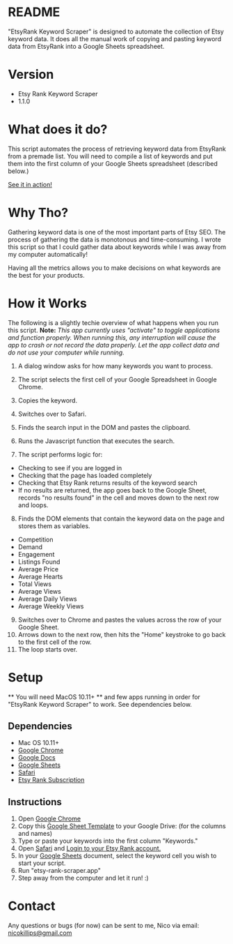 # README #
"EtsyRank Keyword Scraper" is designed to automate the collection of Etsy keyword data. It does all the manual work of copying and pasting keyword data from EtsyRank into a Google Sheets spreadsheet.

# Version #
* Etsy Rank Keyword Scraper
* 1.1.0

# What does it do? #
This script automates the process of retrieving keyword data from EtsyRank from a premade list. You will need to compile a list of keywords and put them into the first column of your Google Sheets spreadsheet (described below.)

[See it in action!](https://drive.google.com/open?id=1kDmKdSwmjSvahgoMK_QU-3ltHFcRV77o)

# Why Tho? #
Gathering keyword data is one of the most important parts of Etsy SEO. The process of gathering the data is monotonous and time-consuming. I wrote this script so that I could gather data about keywords while I was away from my computer automatically!

Having all the metrics allows you to make decisions on what keywords are the best for your products.

# How it Works #
The following is a slightly techie overview of what happens when you run this script. 
**Note:** *This app currently uses "activate" to toggle applications and function properly. When running this, any interruption will cause the app to crash or not record the data properly. Let the app collect data and do not use your computer while running.*

1. A dialog window asks for how many keywords you want to process.
2. The script selects the first cell of your Google Spreadsheet in Google Chrome.
3. Copies the keyword.
4. Switches over to Safari.
5. Finds the search input in the DOM and pastes the clipboard.
6. Runs the Javascript function that executes the search.

7. The script performs logic for:
* Checking to see if you are logged in
* Checking that the page has loaded completely
* Checking that Etsy Rank returns results of the keyword search
* If no results are returned, the app goes back to the Google Sheet, records "no results found" in the cell and moves down to the next row and loops.

8. Finds the DOM elements that contain the keyword data on the page and stores them as variables.
* Competition
* Demand
* Engagement
* Listings Found
* Average Price
* Average Hearts
* Total Views
* Average Views
* Average Daily Views
* Average Weekly Views

9. Switches over to Chrome and pastes the values across the row of your Google Sheet.
10. Arrows down to the next row, then hits the "Home" keystroke to go back to the first cell of the row.
11. The loop starts over.

# Setup #
** You will need MacOS 10.11+ ** and few apps running in order for "EtsyRank Keyword Scraper" to work. See dependencies below.

## Dependencies ##
* Mac OS 10.11+
* [Google Chrome](https://www.google.com/chrome/)
* [Google Docs](https://drive.google.com/drive/u/0/)
* [Google Sheets](https://docs.google.com/spreadsheets/u/0/)
* [Safari](https://support.apple.com/en_GB/downloads/safari)
* [Etsy Rank Subscription](https://etsyrank.com/)

## Instructions ##
1. Open [Google Chrome](https://www.google.com/chrome/)
2. Copy this [Google Sheet Template](https://docs.google.com/spreadsheets/d/1ZDJKoymIh9q4jmGtZfIlgbDnPqC5GbD9R7mas2KFfBk/edit#gid=2085843151) to your Google Drive: (for the columns and names)
3. Type or paste your keywords into the first column "Keywords."
4. Open [Safari](https://support.apple.com/en_GB/downloads/safari) and [Login to your Etsy Rank account.](https://etsyrank.com/)
5. In your [Google Sheets](https://docs.google.com/spreadsheets/u/0/) document, select the keyword cell you wish to start your script.
6. Run "etsy-rank-scraper.app"
7. Step away from the computer and let it run! :)

# Contact #
Any questions or bugs (for now) can be sent to me, Nico via email: nicokillips@gmail.com